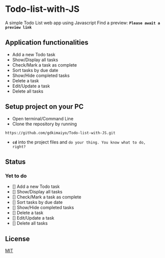 # Todo-list-with-JS

A simple Todo List web app using Javascript
Find a preview: **`Please await a preview link`**

## Application functionalities

- Add a new Todo task
- Show/Display all tasks
- Check/Mark a task as complete
- Sort tasks by due date
- Show/Hide completed tasks
- Delete a task
- Edit/Update a task
- Delete all tasks

## Setup project on your PC

- Open terminal/Command Line
- Clone the repository by running

```
https://github.com/gdkimaiyo/Todo-list-with-JS.git
```

- **`cd`** into the project files and ```do your thing. You know what to do, right?```


## Status
### Yet to do

- [] Add a new Todo task
- [] Show/Display all tasks
- [] Check/Mark a task as complete
- [] Sort tasks by due date
- [] Show/Hide completed tasks
- [] Delete a task
- [] Edit/Update a task
- [] Delete all tasks

## License

[MIT](https://github.com/gdkimaiyo/Todo-list-with-JS/blob/master/LICENSE)
